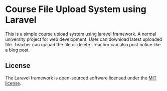 # Course File Upload System using Laravel 

This is a simple course upload system using laravel framework. A normal university project for web development. User can download latest uploaded file. Teacher can upload the file or delete. Teacher can also post notice like a blog post. 

## License

The Laravel framework is open-sourced software licensed under the [MIT license](http://opensource.org/licenses/MIT).
